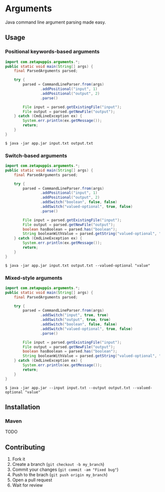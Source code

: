 Arguments
=========

Java command line argument parsing made easy.

Usage
-----

### Positional keywords-based arguments
```java
import com.zetapuppis.arguments.*;
public static void main(String[] args) {
    final ParsedArguments parsed;

    try {
        parsed = CommandLineParser.from(args)
                .addPositional("input", 1)
                .addPositional("output", 2)
                .parse()

        File input = parsed.getExistingFile("input");
        File output = parsed.getNewFile("output");
    } catch (CmdLineException ex) {
        System.err.println(ex.getMessage());
        return;
    }
}
```

    $ java -jar app.jar input.txt output.txt

### Switch-based arguments
```java
import com.zetapuppis.arguments.*;
public static void main(String[] args) {
    final ParsedArguments parsed;

    try {
        parsed = CommandLineParser.from(args)
                .addPositional("input", 1)
                .addPositional("output", 2)
                .addSwitch("boolean", false, false)
                .addSwitch("valued-optional", true, false)
                .parse()

        File input = parsed.getExistingFile("input");
        File output = parsed.getNewFile("output");
        boolean hasBoolean = parsed.has("boolean");
        String booleanWithValue = parsed.getString("valued-optional", "default");
    } catch (CmdLineException ex) {
        System.err.println(ex.getMessage());
        return;
    }
}
```

    $ java -jar app.jar input.txt output.txt --valued-optional "value"

### Mixed-style arguments
```java
import com.zetapuppis.arguments.*;
public static void main(String[] args) {
    final ParsedArguments parsed;

    try {
        parsed = CommandLineParser.from(args)
                .addSwitch("input", true, true)
                .addSwitch("output", true, true)
                .addSwitch("boolean", false, false)
                .addSwitch("valued-optional", true, false)
                .parse()

        File input = parsed.getExistingFile("input");
        File output = parsed.getNewFile("output");
        boolean hasBoolean = parsed.has("boolean");
        String booleanWithValue = parsed.getString("valued-optional", "default");
    } catch (CmdLineException ex) {
        System.err.println(ex.getMessage());
        return;
    }
}
```

    $ java -jar app.jar --input input.txt --output output.txt --valued-optional "value"

Installation
------------

### Maven
TODO

Contributing
------------
1. Fork it
2. Create a branch (`git checkout -b my_branch`)
3. Commit your changes (`git commit -am "Fixed bug"`)
4. Push to the brach (`git push origin my_branch`)
5. Open a pull request
6. Wait for review
